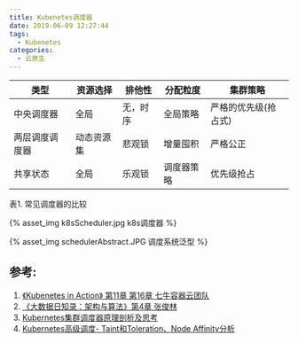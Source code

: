 ```yaml
---
title: Kubenetes调度器
date: 2019-06-09 12:27:44
tags:
  - Kubenetes
categories:
  - 云原生
---
```



类型|	资源选择|	排他性|	分配粒度|	集群策略
-|-|-|-|-
中央调度器|	全局|	无，时序|	全局策略|	严格的优先级(抢占式) 
两层调度调度器|	动态资源集|	悲观锁|	增量囤积|	严格公正
共享状态|	全局|	乐观锁|	调度器策略|	优先级抢占

表1. 常见调度器的比较


{% asset_img   k8sScheduler.jpg  k8s调度器  %} 

{% asset_img   schedulerAbstract.JPG  调度系统泛型  %} 


## 参考:

1. [《Kubenetes in Action》 第11章  第16章  七牛容器云团队](http://product.dangdang.com/26439199.html?ref=book-65152-9168_1-529800-3)
2. [《大数据日知录：架构与算法》第4章 张俊林](https://www.amazon.cn/dp/B00NGW4EAG/ref=sr_1_1?__mk_zh_CN=%E4%BA%9A%E9%A9%AC%E9%80%8A%E7%BD%91%E7%AB%99&keywords=%E5%A4%A7%E6%95%B0%E6%8D%AE%E6%97%A5%E7%9F%A5%E5%BD%95%EF%BC%9A%E6%9E%B6%E6%9E%84%E4%B8%8E%E7%AE%97%E6%B3%95&qid=1560055240&s=gateway&sr=8-1)
3. [Kubernetes集群调度器原理剖析及思考](https://mp.weixin.qq.com/s/gfq1qghLW7g4gKZBBP17IA)
4. [Kubernetes高级调度- Taint和Toleration、Node Affinity分析](https://mp.weixin.qq.com/s/oL7_a9a_V913IR78_dZfaA)